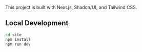 This project is built with Next.js, Shadcn/UI, and Tailwind CSS.

## Local Development

```bash
cd site
npm install
npm run dev
```
